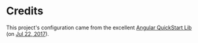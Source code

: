 # Credits
This project's configuration came from the excellent [Angular QuickStart Lib](https://github.com/filipesilva/angular-quickstart-lib) (on [Jul 22, 2017](https://github.com/filipesilva/angular-quickstart-lib/commit/c687d9a3c00c8db5c290f0dfb243172f8dbfdf40)).
